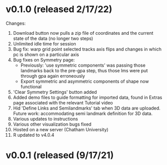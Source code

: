 
# v0.1.0 (released 2/17/22)
Changes:
1) Download button now pulls a zip file of coordinates and the current state of the data (no longer two steps)
2) Unlimited idle time for session
3) Bug fix: warp grid point selected tracks axis flips and changes in which pc is shown on a particular axis
4) Bug fixes on Symmetry page: 
    - Previously: 'use symmetric components' was passing those landmarks back to the pre-gpa step, thus those lms were put through gpa again erroneously
    - Export symmetric and asymmetric components of shape now functional
5) 'Clear Symmetry Settings' button added
6) Added demo files to guide formatting for imported data, found in Extras page associated with the relevant Tutorial video
7) Hid 'Define Links and Semilandmarks' tab when 3D data are uploaded. Future work: accommodating semi landmark definition for 3D data.
8) Various updates to instructions
9) Various other visualization bugs fixed
10) Hosted on a new server (Chatham University)
11) R updated to v4.0.4


# v0.0.1 (released (9/17/21)
